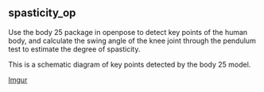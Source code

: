 ## spasticity_op
Use the body 25 package in openpose to detect key points of the human body, and calculate the swing angle of the knee joint through the pendulum test to estimate the degree of spasticity.

This is a schematic diagram of key points detected by the body 25 model.

[Imgur](https://i.imgur.com/RK42RdJ.png)
